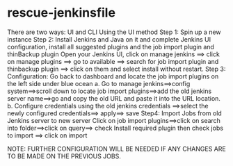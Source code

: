 # rescue-jenkinsfile
There are two ways: UI and CLI
Using the UI method
Step 1: Spin up a new instance
Step 2: Install Jenkins and Java on it and complete Jenkins UI configuration, install all suggested plugins and the job import plugin and thinBackup plugin
Open your Jenkins UI, click on manage jenkins ==> click on manage plugins ==> go to available ==> search for job import plugin and thinbackup plugin ==> click on them and select install without restart. 
Step 3: Configuration: Go back to dashboard and locate the job import plugins on the left side under blue ocean 
a. Go to manage jenkins==>config system==>scroll down to locate job import plugins==>add the old jenkins server name==>go and copy the old URL and paste it into the URL location.
b. Configure credentials using the old jenkins credentials ==>select the newly configured credentials==> apply==> save
Step4: Import Jobs from old Jenkins server to new server
Click on job import plugins==>click on search into folder==>click on query==> check Install required plugin then check jobs to import ==> click on import

NOTE: FURTHER CONFIGURATION WILL BE NEEDED IF ANY CHANGES ARE TO BE MADE ON THE PREVIOUS JOBS.
